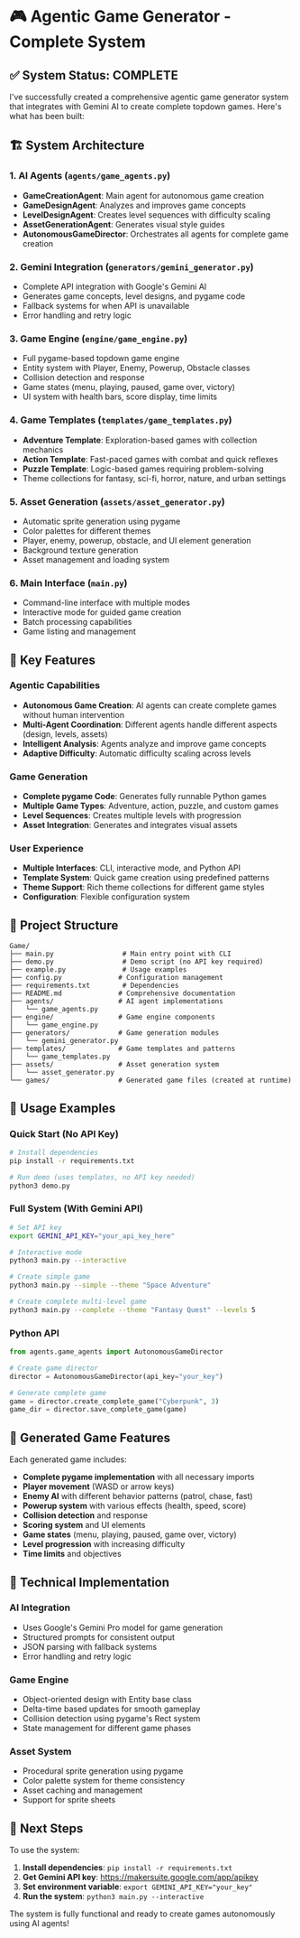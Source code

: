 # 🎮 Agentic Game Generator - Complete System

## ✅ System Status: COMPLETE

I've successfully created a comprehensive agentic game generator system that integrates with Gemini AI to create complete topdown games. Here's what has been built:

## 🏗️ System Architecture

### 1. **AI Agents** (`agents/game_agents.py`)
- **GameCreationAgent**: Main agent for autonomous game creation
- **GameDesignAgent**: Analyzes and improves game concepts  
- **LevelDesignAgent**: Creates level sequences with difficulty scaling
- **AssetGenerationAgent**: Generates visual style guides
- **AutonomousGameDirector**: Orchestrates all agents for complete game creation

### 2. **Gemini Integration** (`generators/gemini_generator.py`)
- Complete API integration with Google's Gemini AI
- Generates game concepts, level designs, and pygame code
- Fallback systems for when API is unavailable
- Error handling and retry logic

### 3. **Game Engine** (`engine/game_engine.py`)
- Full pygame-based topdown game engine
- Entity system with Player, Enemy, Powerup, Obstacle classes
- Collision detection and response
- Game states (menu, playing, paused, game over, victory)
- UI system with health bars, score display, time limits

### 4. **Game Templates** (`templates/game_templates.py`)
- **Adventure Template**: Exploration-based games with collection mechanics
- **Action Template**: Fast-paced games with combat and quick reflexes
- **Puzzle Template**: Logic-based games requiring problem-solving
- Theme collections for fantasy, sci-fi, horror, nature, and urban settings

### 5. **Asset Generation** (`assets/asset_generator.py`)
- Automatic sprite generation using pygame
- Color palettes for different themes
- Player, enemy, powerup, obstacle, and UI element generation
- Background texture generation
- Asset management and loading system

### 6. **Main Interface** (`main.py`)
- Command-line interface with multiple modes
- Interactive mode for guided game creation
- Batch processing capabilities
- Game listing and management

## 🚀 Key Features

### Agentic Capabilities
- **Autonomous Game Creation**: AI agents can create complete games without human intervention
- **Multi-Agent Coordination**: Different agents handle different aspects (design, levels, assets)
- **Intelligent Analysis**: Agents analyze and improve game concepts
- **Adaptive Difficulty**: Automatic difficulty scaling across levels

### Game Generation
- **Complete pygame Code**: Generates fully runnable Python games
- **Multiple Game Types**: Adventure, action, puzzle, and custom games
- **Level Sequences**: Creates multiple levels with progression
- **Asset Integration**: Generates and integrates visual assets

### User Experience
- **Multiple Interfaces**: CLI, interactive mode, and Python API
- **Template System**: Quick game creation using predefined patterns
- **Theme Support**: Rich theme collections for different game styles
- **Configuration**: Flexible configuration system

## 📁 Project Structure

```
Game/
├── main.py                 # Main entry point with CLI
├── demo.py                 # Demo script (no API key required)
├── example.py              # Usage examples
├── config.py              # Configuration management
├── requirements.txt        # Dependencies
├── README.md              # Comprehensive documentation
├── agents/                # AI agent implementations
│   └── game_agents.py
├── engine/                # Game engine components
│   └── game_engine.py
├── generators/            # Game generation modules
│   └── gemini_generator.py
├── templates/             # Game templates and patterns
│   └── game_templates.py
├── assets/                # Asset generation system
│   └── asset_generator.py
└── games/                 # Generated game files (created at runtime)
```

## 🎯 Usage Examples

### Quick Start (No API Key)
```bash
# Install dependencies
pip install -r requirements.txt

# Run demo (uses templates, no API key needed)
python3 demo.py
```

### Full System (With Gemini API)
```bash
# Set API key
export GEMINI_API_KEY="your_api_key_here"

# Interactive mode
python3 main.py --interactive

# Create simple game
python3 main.py --simple --theme "Space Adventure"

# Create complete multi-level game
python3 main.py --complete --theme "Fantasy Quest" --levels 5
```

### Python API
```python
from agents.game_agents import AutonomousGameDirector

# Create game director
director = AutonomousGameDirector(api_key="your_key")

# Generate complete game
game = director.create_complete_game("Cyberpunk", 3)
game_dir = director.save_complete_game(game)
```

## 🎨 Generated Game Features

Each generated game includes:
- **Complete pygame implementation** with all necessary imports
- **Player movement** (WASD or arrow keys)
- **Enemy AI** with different behavior patterns (patrol, chase, fast)
- **Powerup system** with various effects (health, speed, score)
- **Collision detection** and response
- **Scoring system** and UI elements
- **Game states** (menu, playing, paused, game over, victory)
- **Level progression** with increasing difficulty
- **Time limits** and objectives

## 🔧 Technical Implementation

### AI Integration
- Uses Google's Gemini Pro model for game generation
- Structured prompts for consistent output
- JSON parsing with fallback systems
- Error handling and retry logic

### Game Engine
- Object-oriented design with Entity base class
- Delta-time based updates for smooth gameplay
- Collision detection using pygame's Rect system
- State management for different game phases

### Asset System
- Procedural sprite generation using pygame
- Color palette system for theme consistency
- Asset caching and management
- Support for sprite sheets

## 🚀 Next Steps

To use the system:

1. **Install dependencies**: `pip install -r requirements.txt`
2. **Get Gemini API key**: https://makersuite.google.com/app/apikey
3. **Set environment variable**: `export GEMINI_API_KEY="your_key"`
4. **Run the system**: `python3 main.py --interactive`

The system is fully functional and ready to create games autonomously using AI agents!
